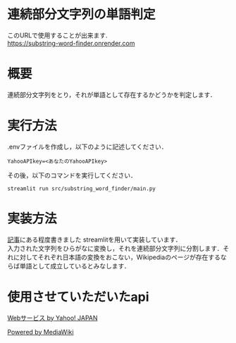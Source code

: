 # 連続部分文字列の単語判定
このURLで使用することが出来ます.  
https://substring-word-finder.onrender.com

# 概要
連続部分文字列をとり，それが単語として存在するかどうかを判定します．

# 実行方法
.envファイルを作成し，以下のように記述してください．
```
YahooAPIkey=<あなたのYahooAPIkey>
```
その後，以下のコマンドを実行してください．
```
streamlit run src/substring_word_finder/main.py
```

# 実装方法
[記事](https://qiita.com/toufu24/items/e521341f182ee6a4c792)にある程度書きました
streamlitを用いて実装しています．  
入力された文字列をひらがなに変換し，それを連続部分文字列に分割します．それに対してそれぞれ日本語の変換をおこない，Wikipediaのページが存在するならば単語として成立しているとみなします．


# 使用させていただいたapi
<!-- Begin Yahoo! JAPAN Web Services Attribution Snippet -->
<span><a href="https://developer.yahoo.co.jp/sitemap/">Webサービス by Yahoo! JAPAN</a></span>
<!-- End Yahoo! JAPAN Web Services Attribution Snippet -->

<a href="https://www.mediawiki.org/wiki/API:Main_page/ja" >Powered by MediaWiki</a>
